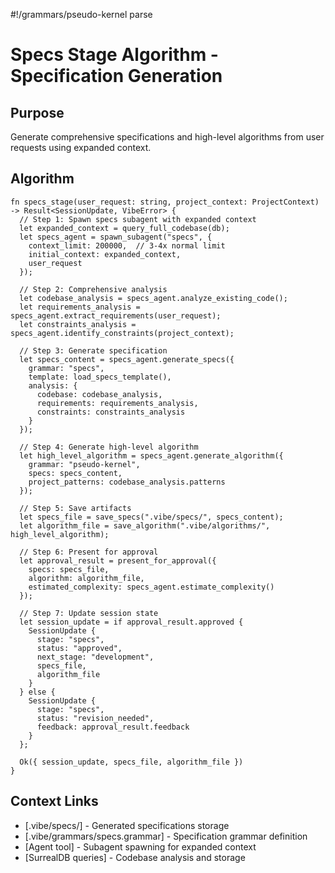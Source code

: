 #!/grammars/pseudo-kernel parse

# Specs Stage Algorithm - Specification Generation

## Purpose

Generate comprehensive specifications and high-level algorithms from user requests using expanded context.

## Algorithm

```pseudo
fn specs_stage(user_request: string, project_context: ProjectContext) -> Result<SessionUpdate, VibeError> {
  // Step 1: Spawn specs subagent with expanded context
  let expanded_context = query_full_codebase(db);
  let specs_agent = spawn_subagent("specs", {
    context_limit: 200000,  // 3-4x normal limit
    initial_context: expanded_context,
    user_request
  });

  // Step 2: Comprehensive analysis
  let codebase_analysis = specs_agent.analyze_existing_code();
  let requirements_analysis = specs_agent.extract_requirements(user_request);
  let constraints_analysis = specs_agent.identify_constraints(project_context);

  // Step 3: Generate specification
  let specs_content = specs_agent.generate_specs({
    grammar: "specs",
    template: load_specs_template(),
    analysis: {
      codebase: codebase_analysis,
      requirements: requirements_analysis, 
      constraints: constraints_analysis
    }
  });

  // Step 4: Generate high-level algorithm
  let high_level_algorithm = specs_agent.generate_algorithm({
    grammar: "pseudo-kernel",
    specs: specs_content,
    project_patterns: codebase_analysis.patterns
  });

  // Step 5: Save artifacts
  let specs_file = save_specs(".vibe/specs/", specs_content);
  let algorithm_file = save_algorithm(".vibe/algorithms/", high_level_algorithm);

  // Step 6: Present for approval
  let approval_result = present_for_approval({
    specs: specs_file,
    algorithm: algorithm_file,
    estimated_complexity: specs_agent.estimate_complexity()
  });

  // Step 7: Update session state
  let session_update = if approval_result.approved {
    SessionUpdate {
      stage: "specs",
      status: "approved",
      next_stage: "development",
      specs_file,
      algorithm_file
    }
  } else {
    SessionUpdate {
      stage: "specs", 
      status: "revision_needed",
      feedback: approval_result.feedback
    }
  };

  Ok({ session_update, specs_file, algorithm_file })
}
```

## Context Links

- [.vibe/specs/] - Generated specifications storage
- [.vibe/grammars/specs.grammar] - Specification grammar definition
- [Agent tool] - Subagent spawning for expanded context
- [SurrealDB queries] - Codebase analysis and storage
